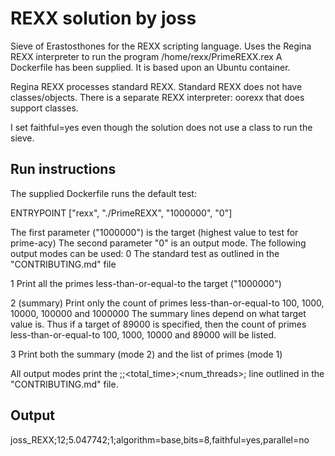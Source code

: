 # REXX solution by joss
Sieve of Erastosthones for the REXX scripting language.
Uses the Regina REXX interpreter to run the program /home/rexx/PrimeREXX.rex
A Dockerfile has been supplied. It is based upon an Ubuntu container.

Regina REXX processes standard REXX. Standard REXX does not have classes/objects.
There is a separate REXX interpreter: oorexx that does support classes.

I set faithful=yes even though the solution does not use a class to run the sieve.
## Run instructions
The supplied Dockerfile runs the default test:

ENTRYPOINT ["rexx", "./PrimeREXX", "1000000", "0"]

The first parameter ("1000000") is the target (highest value to test for prime-acy)
The second parameter "0" is an output mode. The following output modes can be used:
0   The standard test as outlined in the "CONTRIBUTING.md" file

1   Print all the primes less-than-or-equal-to the target ("1000000")

2   (summary) Print only the count of primes less-than-or-equal-to 100, 1000, 10000, 100000 and 1000000
    The summary lines depend on what target value is. Thus if a target of 89000 is specified, then
    the count of primes less-than-or-equal-to 100, 1000, 10000 and 89000 will be listed.

3   Print both the summary (mode 2) and the list of primes (mode 1)

All output modes print the <label>;<iterations>;<total_time>;<num_threads>;<tags> line outlined in
the "CONTRIBUTING.md" file.


## Output
joss_REXX;12;5.047742;1;algorithm=base,bits=8,faithful=yes,parallel=no
